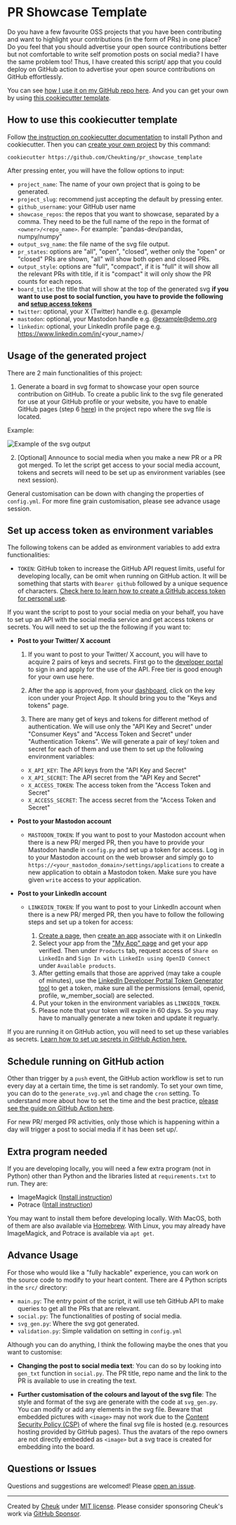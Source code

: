 # PR Showcase Template

Do you have a few favourite OSS projects that you have been contributing and want to highlight your contributions (in the form of PRs) in one place? Do you feel that you should advertise your open source contributions better but not comfortable to write self promotion posts on social media? I have the same problem too! Thus, I have created this script/ app that you could deploy on GitHub action to advertise your open source contributions on GitHub effortlessly.

You can see [how I use it on my GitHub repo here](https://github.com/Cheukting/contribution-board). And you can get your own by using [this cookiecutter template](https://github.com/Cheukting/pr_showcase_template).

## How to use this cookiecutter template

Follow [the instruction on cookiecutter documentation](https://cookiecutter.readthedocs.io/en/stable/installation.html) to install Python and cookiecutter. Then you can [create your own project](https://cookiecutter.readthedocs.io/en/stable/usage.html#works-directly-with-git-and-hg-mercurial-repos-too) by this command:

`cookiecutter https://github.com/Cheukting/pr_showcase_template`

After pressing enter, you will have the follow options to input:

- `project_name`: The name of your own project that is going to be generated.
- `project_slug`: recommend just accepting the default by pressing enter.
- `github_username`: your GitHub user name
- `showcase_repos`: the repos that you want to showcase, separated by a comma. They need to be the full name of the repo in the format of `<owner>/<repo_name>`. For example: "pandas-dev/pandas, numpy/numpy"
- `output_svg_name`: the file name of the svg file output.
- `pr_states`: options are "all", "open", "closed", wether only the "open" or "closed" PRs are shown, "all" will show both open and closed PRs.
- `output_style`: options are "full", "compact", if it is "full" it will show all the relevant PRs with title, if it is "compact" it will only show the PR counts for each repos.
- `board_title`: the title that will show at the top of the generated svg
**if you want to use post to social function, you have to provide the following and [setup access tokens](#set-up-access-token-as-environment-variables)**
- `twitter`: optional, your X (Twitter) handle e.g. @example
- `mastodon`: optional, your Mastodon handle e.g. @example@demo.org
- `linkedin`: optional, your LinkedIn profile page e.g. https://www.linkedin.com/in/<your_name>/

## Usage of the generated project

There are 2 main functionalities of this project:

1. Generate a board in svg format to showcase your open source contribution on GitHub. To create a public link to the svg file generated for use at your GitHub profile or your website, you have to enable GitHub pages (step 6 [here](https://docs.github.com/en/pages/quickstart#creating-your-website)) in the project repo where the svg file is located.

Example:

![Example of the svg output](https://cheuk.dev/contribution-board/output.svg)

2. [Optional] Announce to social media when you make a new PR or a PR got merged. To let the script get access to your social media account, tokens and secrets will need to be set up as environment variables (see next session).

General customisation can be down with changing the properties of `config.yml`. For more fine grain customisation, please see advance usage session.

## Set up access token as environment variables

The following tokens can be added as environment variables to add extra functionalities:

- `TOKEN`: GitHub token to increase the GitHub API request limits, useful for developing locally, can be omit when running on GitHub action. It will be something that starts with `Bearer github` followed by a unique sequence of characters. [Check here to learn how to create a GitHub access token for personal use](https://docs.github.com/en/authentication/keeping-your-account-and-data-secure/managing-your-personal-access-tokens).

If you want the script to post to your social media on your behalf, you have to set up an API with the social media service and get access tokens or secrets. You will need to set up the the following if you want to:

- **Post to your Twitter/ X account**

  1. If you want to post to your Twitter/ X account, you will have to acquire 2 pairs of keys and secrets. First go to the [developer portal](https://developer.twitter.com/) to sign in and apply for the use of the API. Free tier is good enough for your own use here.

  2. After the app is approved, from your [dashboard](https://developer.x.com/en/portal/dashboard), click on the key icon under your Project App. It should bring you to the "Keys and tokens" page.

  3. There are many get of keys and tokens for different method of authentication. We will use only the "API Key and Secret" under "Consumer Keys" and "Access Token and Secret" under "Authentication Tokens". We will generate a pair of key/ token and secret for each of them and use them to set up the following environment variables:

  - `X_API_KEY`: The API keys from the "API Key and Secret"
  - `X_API_SECRET`: The API secret from the "API Key and Secret"
  - `X_ACCESS_TOKEN`: The access token from the "Access Token and Secret"
  - `X_ACCESS_SECRET`: The access secret from the "Access Token and Secret"

- **Post to your Mastodon account**

  - `MASTODON_TOKEN`: If you want to post to your Mastodon account when there is a new PR/ merged PR, then you have to provide your Mastodon handle in `config.py` and set up a token for access. Log in to your Mastodon account on the web browser and simply go to `https://<your_mastodon_domain>/settings/applications` to create a new application to obtain a Mastodon token. Make sure you have given `write` access to your application.

- **Post to your LinkedIn account**

  - `LINKEDIN_TOKEN`: If you want to post to your LinkedIn account when there is a new PR/ merged PR, then you have to follow the following steps and set up a token for access:

    1. [Create a page](https://www.linkedin.com/company/setup/new/), then [create an app](https://www.linkedin.com/developers/apps) associate with it on LinkedIn
    2. Select your app from the ["My App" page](https://www.linkedin.com/developers/apps) and get your app verified. Then under `Products` tab, request access of `Share on LinkedIn` and `Sign In with LinkedIn using OpenID Connect` under `Available products`.
    3. After getting emails that those are apprived (may take a couple of minutes), use the [LinkedIn Developer Portal Token Generator tool](https://www.linkedin.com/developers/tools/oauth/token-generator) to get a token, make sure all the permissions (email, openid, profile, w_member_social) are selected.
    4. Put your token in the environment variables as `LINKEDIN_TOKEN`.
    5. Please note that your token will expire in 60 days. So you may have to manually generate a new token and update it reguarly.

If you are running it on GitHub action, you will need to set up these variables as secrets. [Learn how to set up secrets in GitHub Action here.](https://docs.github.com/en/actions/security-for-github-actions/security-guides/using-secrets-in-github-actions#creating-secrets-for-a-repository)

## Schedule running on GitHub action

Other than trigger by a `push` event, the GitHub action workflow is set to run every day at a certain time, the time is set randomly. To set your own time, you can do to the `generate_svg.yml` and chage the `cron` setting. To understand more about how to set the time and the best practice, [please see the guide on GitHub Action here](https://docs.github.com/en/actions/writing-workflows/choosing-when-your-workflow-runs/events-that-trigger-workflows#schedule).

For new PR/ merged PR activities, only those which is happening within a day will trigger a post to social media if it has been set up/.

## Extra program needed

If you are developing locally, you will need a few extra program (not in Python) other than Python and the libraries listed at `requirements.txt` to run. They are:

- ImageMagick ([Install instruction](https://imagemagick.org/script/download.php))
- Potrace ([Intall instruction](https://potrace.sourceforge.net/#downloading))

You may want to install them before developing locally. With MacOS, both of them are also available via [Homebrew](https://brew.sh/). With Linux, you may already have ImageMagick, and Potrace is available via `apt get`.

## Advance Usage

For those who would like a "fully hackable" experience, you can work on the source code to modify to your heart content. There are 4 Python scripts in the `src/` directory:

- `main.py`: The entry point of the script, it will use teh GitHub API to make queries to get all the PRs that are relevant.
- `social.py`: The functionalities of posting of social media.
- `svg_gen.py`: Where the svg got generated.
- `validation.py`: Simple validation on setting in `config.yml`

Although you can do anything, I think the following maybe the ones that you want to customise:

- **Changing the post to social media text**: You can do so by looking into `gen_txt` function in `social.py`. The PR title, repo name and the link to the PR is available to use in creating the text.

- **Further customisation of the colours and layout of the svg file**: The style and format of the svg are generate with the code at `svg_gen.py`. You can modify or add any elements in the svg file. Beware that embedded pictures with `<image>` may not work due to the [Content Security Policy (CSP)](https://developer.mozilla.org/en-US/docs/Web/HTTP/CSP) of where the final svg file is hosted (e.g. resources hosting provided by GitHub pages). Thus the avatars of the repo owners are not directly embedded as `<image>` but a svg trace is created for embedding into the board.

## Questions or Issues

Questions and suggestions are welcomed! Please [open an issue](https://github.com/Cheukting/pr_showcase_template/issues).

---

Created by [Cheuk](https://github.com/Cheukting) under [MIT license](https://opensource.org/license/mit). Please consider sponsoring Cheuk's work via [GitHub Sponsor](https://github.com/sponsors/Cheukting).
